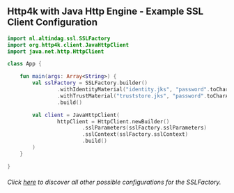 ## Http4k with Java Http Engine - Example SSL Client Configuration

```kotlin
import nl.altindag.ssl.SSLFactory
import org.http4k.client.JavaHttpClient
import java.net.http.HttpClient

class App {

    fun main(args: Array<String>) {
        val sslFactory = SSLFactory.builder()
                .withIdentityMaterial("identity.jks", "password".toCharArray())
                .withTrustMaterial("truststore.jks", "password".toCharArray())
                .build()

        val client = JavaHttpClient(
                httpClient = HttpClient.newBuilder()
                        .sslParameters(sslFactory.sslParameters)
                        .sslContext(sslFactory.sslContext)
                        .build()
        )
    }

}
```
###### Click [here](../usage.html) to discover all other possible configurations for the SSLFactory.